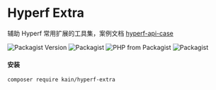 # Hyperf Extra

辅助 Hyperf 常用扩展的工具集，案例文档 [hyperf-api-case](https://hyperf.kainonly.com)

![Packagist Version](https://img.shields.io/packagist/v/kain/hyperf-extra.svg?style=flat-square)
![Packagist](https://img.shields.io/packagist/dt/kain/hyperf-extra.svg?color=blue&style=flat-square)
![PHP from Packagist](https://img.shields.io/packagist/php-v/kain/hyperf-extra.svg?color=blue&style=flat-square)
![Packagist](https://img.shields.io/packagist/l/kain/hyperf-extra.svg?color=blue&style=flat-square)

#### 安装

```shell
composer require kain/hyperf-extra
```